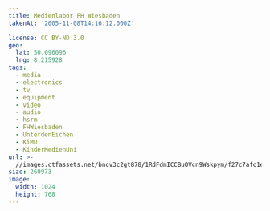 ```yaml
---
title: Medienlabor FH Wiesbaden
takenAt: '2005-11-08T14:16:12.000Z'

license: CC BY-ND 3.0
geo:
  lat: 50.096096
  lng: 8.215928
tags:
  - media
  - electronics
  - tv
  - equipment
  - video
  - audio
  - hsrm
  - FHWiesbaden
  - UnterdenEichen
  - KiMU
  - KinderMedienUni
url: >-
  //images.ctfassets.net/bncv3c2gt878/1RdFdmICCBuOVcn9Wskpym/f27c7afc1e378f61136ccee3191e486a/medienlabor-fh-wiesbaden_4504398499_o
size: 260973
image:
  width: 1024
  height: 768
---
```

